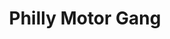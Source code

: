 ---
pid: FS162
title: Philly Motor Gang
location_transcription: Broad St
zipcode: '19122'
outside_phl: 
neighborhood: Yorktown,Old Kensington,Jinogi
age: '21'
age_range: 20-29
instagram: 
image_file_name: FS_162.jpg
proposal_transcription: The street culture of Philly, an ATV doing a wheelie with
  the skyline in the background
topic: Culture,Philadelphia
topic_summary: 0, 0
type: Other No Form
keywords_other: 
credit: Mahad Shamsi
image_labels: 
twitter: 
facebook: 
permalink: "/monuments/fs162/"
layout: item-page
---